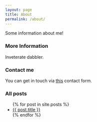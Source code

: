 ```yaml
---
layout: page
title: About
permalink: /about/
---
```


Some information about me!

### More Information

Inveterate dabbler.

### Contact me

You can get in touch via [this](http://adajer.byethost5.com/about_us.html) contact form.

### All posts

<ul>
{% for post in site.posts %}
    <li><a href="{{ site.baseurl }}{{ post.url }}">{{ post.title }}</a></li>
{% endfor %}
</ul>
